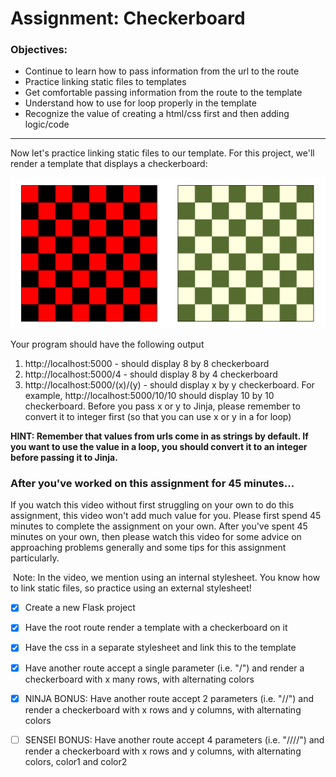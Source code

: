 # Assignment: Checkerboard

### Objectives:

- Continue to learn how to pass information from the url to the route
- Practice linking static files to templates
- Get comfortable passing information from the route to the template
- Understand how to use for loop properly in the template
- Recognize the value of creating a html/css first and then adding logic/code
<hr>
Now let's practice linking static files to our template. For this project, we'll render a template that displays a checkerboard:

![](Checkerboard_1000.gif)

Your program should have the following output

1. http://localhost:5000 - should display 8 by 8 checkerboard
2. http://localhost:5000/4 - should display 8 by 4 checkerboard
3. http://localhost:5000/(x)/(y) - should display x by y checkerboard.  For example, http://localhost:5000/10/10 should display 10 by 10 checkerboard.  Before you pass x or y to Jinja, please remember to convert it to integer first (so that you can use x or y in a for loop)

**HINT: Remember that values from urls come in as strings by default. If you want to use the value in a loop, you should convert it to an integer before passing it to Jinja.**

### After you've worked on this assignment for 45 minutes...
If you watch this video without first struggling on your own to do this assignment, this video won't add much value for you. Please first spend 45 minutes to complete the assignment on your own. After you've spent 45 minutes on your own, then please watch this video for some advice on approaching problems generally and some tips for this assignment particularly.

![]()
Note: In the video, we mention using an internal stylesheet. You know how to link static files, so practice using an external stylesheet!


- [x] Create a new Flask project

- [x] Have the root route render a template with a checkerboard on it

- [x] Have the css in a separate stylesheet and link this to the template

- [x] Have another route accept a single parameter (i.e. "/<x>") and render a checkerboard with x many rows, with alternating colors

- [x] NINJA BONUS: Have another route accept 2 parameters (i.e. "/<x>/<y>") and render a checkerboard with x rows and y columns, with alternating colors

- [ ] SENSEI BONUS: Have another route accept 4 parameters (i.e. "/<x>/<y>/<color1>/<color2>") and render a checkerboard with x rows and y columns, with alternating colors, color1 and color2